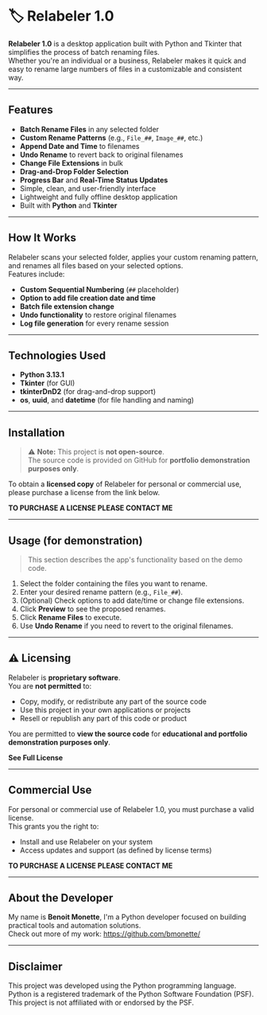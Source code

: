 # 🏷️ Relabeler 1.0

**Relabeler 1.0** is a desktop application built with Python and Tkinter that simplifies the process of batch renaming files.  
Whether you're an individual or a business, Relabeler makes it quick and easy to rename large numbers of files in a customizable and consistent way.

---

## Features

- **Batch Rename Files** in any selected folder  
- **Custom Rename Patterns** (e.g., `File_##`, `Image_##`, etc.)  
- **Append Date and Time** to filenames  
- **Undo Rename** to revert back to original filenames  
- **Change File Extensions** in bulk  
- **Drag-and-Drop Folder Selection**  
- **Progress Bar** and **Real-Time Status Updates**  
- Simple, clean, and user-friendly interface  
- Lightweight and fully offline desktop application  
- Built with **Python** and **Tkinter**  

---

## How It Works

Relabeler scans your selected folder, applies your custom renaming pattern, and renames all files based on your selected options.  
Features include:
- **Custom Sequential Numbering** (`##` placeholder)  
- **Option to add file creation date and time**  
- **Batch file extension change**  
- **Undo functionality** to restore original filenames  
- **Log file generation** for every rename session  

---

## Technologies Used

- **Python 3.13.1**  
- **Tkinter** (for GUI)  
- **tkinterDnD2** (for drag-and-drop support)  
- **os**, **uuid**, and **datetime** (for file handling and naming)

---

## Installation

> ⚠️ **Note:** This project is **not open-source**.  
> The source code is provided on GitHub for **portfolio demonstration purposes only**.  

To obtain a **licensed copy** of Relabeler for personal or commercial use, please purchase a license from the link below.

**TO PURCHASE A LICENSE PLEASE CONTACT ME**

---

## Usage (for demonstration)

> This section describes the app's functionality based on the demo code.

1. Select the folder containing the files you want to rename.  
2. Enter your desired rename pattern (e.g., `File_##`).  
3. (Optional) Check options to add date/time or change file extensions.  
4. Click **Preview** to see the proposed renames.  
5. Click **Rename Files** to execute.  
6. Use **Undo Rename** if you need to revert to the original filenames.

---

## ⚠️ Licensing

Relabeler is **proprietary software**.  
You are **not permitted** to:
- Copy, modify, or redistribute any part of the source code  
- Use this project in your own applications or projects  
- Resell or republish any part of this code or product  

You are permitted to **view the source code** for **educational and portfolio demonstration purposes only**.

**See Full License**

---

## Commercial Use

For personal or commercial use of Relabeler 1.0, you must purchase a valid license.  
This grants you the right to:
- Install and use Relabeler on your system  
- Access updates and support (as defined by license terms)

**TO PURCHASE A LICENSE PLEASE CONTACT ME**

---

## About the Developer

My name is **Benoit Monette**, I'm a Python developer focused on building practical tools and automation solutions.  
Check out more of my work: https://github.com/bmonette/

---

## Disclaimer

This project was developed using the Python programming language.  
Python is a registered trademark of the Python Software Foundation (PSF).  
This project is not affiliated with or endorsed by the PSF.

